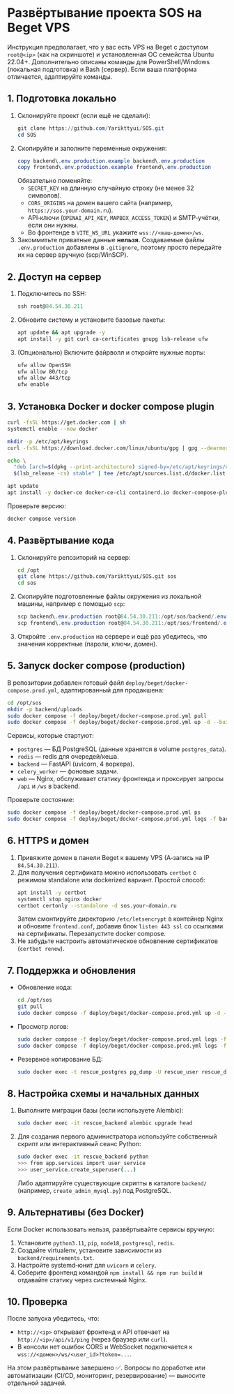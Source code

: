# Развёртывание проекта SOS на Beget VPS

Инструкция предполагает, что у вас есть VPS на Beget с доступом `root@<ip>` (как на скриншоте) и установленная ОС семейства Ubuntu 22.04+. Дополнительно описаны команды для PowerShell/Windows (локальная подготовка) и Bash (сервер). Если ваша платформа отличается, адаптируйте команды.

## 1. Подготовка локально

1. Склонируйте проект (если ещё не сделали):
   ```powershell
   git clone https://github.com/Yarikttyui/SOS.git
   cd SOS
   ```
2. Скопируйте и заполните переменные окружения:
   ```powershell
   copy backend\.env.production.example backend\.env.production
   copy frontend\.env.production.example frontend\.env.production
   ```
   Обязательно поменяйте:
   - `SECRET_KEY` на длинную случайную строку (не менее 32 символов).
   - `CORS_ORIGINS` на домен вашего сайта (например, `https://sos.your-domain.ru`).
   - API‑ключи (`OPENAI_API_KEY`, `MAPBOX_ACCESS_TOKEN`) и SMTP‑учётки, если они нужны.
   - Во фронтенде в `VITE_WS_URL` укажите `wss://<ваш-домен>/ws`.
3. Закоммитьте приватные данные **нельзя**. Создаваемые файлы `.env.production` добавлены в `.gitignore`, поэтому просто передайте их на сервер вручную (scp/WinSCP).

## 2. Доступ на сервер

1. Подключитесь по SSH:
   ```powershell
   ssh root@84.54.30.211
   ```
2. Обновите систему и установите базовые пакеты:
   ```bash
   apt update && apt upgrade -y
   apt install -y git curl ca-certificates gnupg lsb-release ufw
   ```
3. (Опционально) Включите файрволл и откройте нужные порты:
   ```bash
   ufw allow OpenSSH
   ufw allow 80/tcp
   ufw allow 443/tcp
   ufw enable
   ```

## 3. Установка Docker и docker compose plugin

```bash
curl -fsSL https://get.docker.com | sh
systemctl enable --now docker

mkdir -p /etc/apt/keyrings
curl -fsSL https://download.docker.com/linux/ubuntu/gpg | gpg --dearmor -o /etc/apt/keyrings/docker.gpg

echo \
  "deb [arch=$(dpkg --print-architecture) signed-by=/etc/apt/keyrings/docker.gpg] https://download.docker.com/linux/ubuntu \
  $(lsb_release -cs) stable" | tee /etc/apt/sources.list.d/docker.list > /dev/null

apt update
apt install -y docker-ce docker-ce-cli containerd.io docker-compose-plugin
```

Проверьте версию:
```bash
docker compose version
```

## 4. Развёртывание кода

1. Склонируйте репозиторий на сервер:
   ```bash
   cd /opt
   git clone https://github.com/Yarikttyui/SOS.git sos
   cd sos
   ```
2. Скопируйте подготовленные файлы окружения из локальной машины, например с помощью `scp`:
   ```powershell
   scp backend\.env.production root@84.54.30.211:/opt/sos/backend/.env.production
   scp frontend\.env.production root@84.54.30.211:/opt/sos/frontend/.env.production
   ```
3. Откройте `.env.production` на сервере и ещё раз убедитесь, что значения корректные (пароли, ключи, домен).

## 5. Запуск docker compose (production)

В репозитории добавлен готовый файл `deploy/beget/docker-compose.prod.yml`, адаптированный для продакшена:

```bash
cd /opt/sos
mkdir -p backend/uploads
sudo docker compose -f deploy/beget/docker-compose.prod.yml pull
sudo docker compose -f deploy/beget/docker-compose.prod.yml up -d --build
```

Сервисы, которые стартуют:
- `postgres` — БД PostgreSQL (данные хранятся в volume `postgres_data`).
- `redis` — redis для очередей/кеша.
- `backend` — FastAPI (uvicorn, 4 воркера).
- `celery_worker` — фоновые задачи.
- `web` — Nginx, обслуживает статику фронтенда и проксирует запросы `/api` и `/ws` в backend.

Проверьте состояние:
```bash
sudo docker compose -f deploy/beget/docker-compose.prod.yml ps
sudo docker compose -f deploy/beget/docker-compose.prod.yml logs -f backend
```

## 6. HTTPS и домен

1. Привяжите домен в панели Beget к вашему VPS (A‑запись на IP `84.54.30.211`).
2. Для получения сертификата можно использовать `certbot` с режимом standalone или dockerized вариант. Простой способ:
   ```bash
   apt install -y certbot
   systemctl stop nginx docker
   certbot certonly --standalone -d sos.your-domain.ru
   ```
   Затем смонтируйте директорию `/etc/letsencrypt` в контейнер Nginx и обновите `frontend.conf`, добавив блок `listen 443 ssl` со ссылками на сертификаты. Перезапустите docker compose.
3. Не забудьте настроить автоматическое обновление сертификатов (`certbot renew`).

## 7. Поддержка и обновления

- Обновление кода:
  ```bash
  cd /opt/sos
  git pull
  sudo docker compose -f deploy/beget/docker-compose.prod.yml up -d --build
  ```
- Просмотр логов:
  ```bash
  sudo docker compose -f deploy/beget/docker-compose.prod.yml logs -f backend
  sudo docker compose -f deploy/beget/docker-compose.prod.yml logs -f web
  ```
- Резервное копирование БД:
  ```bash
  sudo docker exec -t rescue_postgres pg_dump -U rescue_user rescue_db > /opt/backup/rescue_db_$(date +%F).sql
  ```

## 8. Настройка схемы и начальных данных

1. Выполните миграции базы (если используете Alembic):
   ```bash
   sudo docker exec -it rescue_backend alembic upgrade head
   ```
2. Для создания первого администратора используйте собственный скрипт или интерактивный сеанс Python:
   ```bash
   sudo docker exec -it rescue_backend python
   >>> from app.services import user_service
   >>> user_service.create_superuser(...)
   ```
   Либо адаптируйте существующие скрипты в каталоге `backend/` (например, `create_admin_mysql.py`) под PostgreSQL.

## 9. Альтернативы (без Docker)

Если Docker использовать нельзя, развёртывайте сервисы вручную:
1. Установите `python3.11`, `pip`, `node18`, `postgresql`, `redis`.
2. Создайте virtualenv, установите зависимости из `backend/requirements.txt`.
3. Настройте systemd‑юнит для `uvicorn` и `celery`.
4. Соберите фронтенд командой `npm install && npm run build` и отдавайте статику через системный Nginx.

## 10. Проверка

После запуска убедитесь, что:
- `http://<ip>` открывает фронтенд и API отвечает на `http://<ip>/api/v1/ping` (через браузер или `curl`).
- В консоли нет ошибок CORS и WebSocket подключается к `wss://<домен>/ws/<user_id>?token=...`.

На этом развёртывание завершено ✅. Вопросы по доработке или автоматизации (CI/CD, мониторинг, резервирование) — выносите отдельной задачей.
